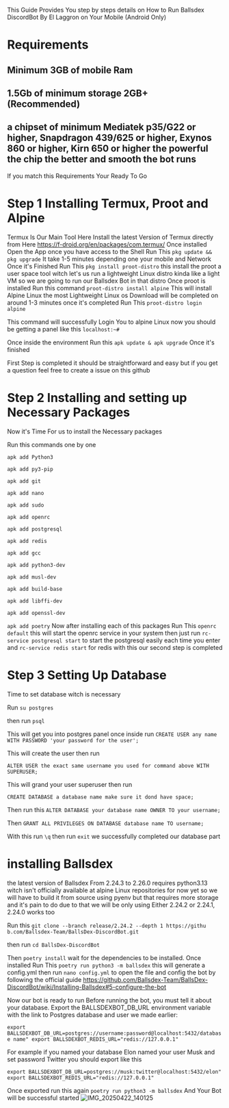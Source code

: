 This Guide Provides You step by steps details on How to Run Ballsdex DiscordBot By El Laggron on Your Mobile (Android Only) 

# Requirements 
## Minimum 3GB of mobile Ram 

## 1.5Gb of minimum storage 2GB+ (Recommended)  

## a chipset of minimum Mediatek p35/G22 or higher, Snapdragon 439/625 or higher, Exynos 860 or higher, Kirn 650 or higher the powerful the chip the better and smooth the bot runs 

If you match this Requirements Your Ready To Go 

# Step 1 Installing Termux, Proot and Alpine

Termux Is Our Main Tool Here Install the latest Version of Termux directly from Here https://f-droid.org/en/packages/com.termux/ 
Once installed Open the App once you have access to the Shell Run This ``pkg update && pkg upgrade`` 
It take 1-5 minutes depending one your mobile and Network Once it's Finished Run This ``pkg install proot-distro``  this install the proot a user space tool witch let's us run a lightweight Linux distro kinda like a light VM so we are going to run our Ballsdex Bot in that distro Once proot is installed Run this command ``proot-distro install alpine`` This will install Alpine Linux the most Lightweight Linux os Download will be completed on around 1-3 minutes once it's completed Run This 
``proot-distro login alpine`` 

This command will successfully Login You to alpine Linux now you should be getting a panel like this ``localhost:~#``  

Once inside the environment Run this ``apk update & apk upgrade`` Once it's finished 

First Step is completed it should be straightforward and easy but if you get a question feel free to create a issue on this github 

# Step 2 Installing and setting up Necessary Packages 

Now it's Time For us to install the Necessary packages

Run this commands one by one 

``apk add Python3`` 

``apk add py3-pip``

``apk add git`` 

``apk add nano`` 

``apk add sudo`` 

``apk add openrc`` 

``apk add postgresql``

``apk add redis``

``apk add gcc``

``apk add python3-dev``

``apk add musl-dev`` 

``apk add build-base``

``apk add libffi-dev``

``apk add openssl-dev``

``apk add poetry``
Now after installing each of this packages Run This ``openrc default`` this will start the openrc service in your system then just run ``rc-service postgresql start`` to start the postgresql easily each time you enter and ``rc-service redis start`` for redis with this our second step is completed  

# Step 3 Setting Up Database 
Time to set database witch is necessary 

Run ``su postgres``

then run ``psql``

This will get you into postgres panel once inside run ``CREATE USER any name WITH PASSWORD 'your password for the user';`` 

This will create the user then run 

``ALTER USER the exact same username you used for command above WITH SUPERUSER;`` 

This will grand your user superuser then run 

``CREATE DATABASE a database name make sure it dond have space;`` 

Then run this 
``ALTER DATABASE your database name OWNER TO your username;`` 

Then
``GRANT ALL PRIVILEGES ON DATABASE database name TO username;``

With this run ``\q`` then run ``exit``  we successfully completed our database part 

# installing Ballsdex
the latest version of Ballsdex From 2.24.3 to 2.26.0 requires python3.13 witch isn't officially available at alpine Linux repositories for now yet so we will have to build it from source using pyenv but that requires more storage and it's pain to do due to that we will be only using Either 2.24.2 or 2.24.1, 2.24.0 works too 

Run this ``git clone --branch release/2.24.2 --depth 1 https://githu
b.com/Ballsdex-Team/BallsDex-DiscordBot.git`` 

then run ``cd BallsDex-DiscordBot`` 

Then ``poetry install`` wait for the dependencies to be installed. 
Once installed Run This ``poetry run python3 -m ballsdex`` this will generate a config.yml then run ``nano config.yml`` to open the file and config the bot by following the official guide https://github.com/Ballsdex-Team/BallsDex-DiscordBot/wiki/Installing-Ballsdex#5-configure-the-bot 

Now our bot is ready to run Before running the bot, you must tell it about your database. Export the BALLSDEXBOT_DB_URL environment variable with the link to Postgres database and user we made earlier:

``export BALLSDEXBOT_DB_URL=postgres://username:password@localhost:5432/database name"
export BALLSDEXBOT_REDIS_URL="redis://127.0.0.1"`` 

For example if you named your database Elon named your user Musk and set password Twitter you should export like this 

``export BALLSDEXBOT_DB_URL=postgres://musk:twitter@localhost:5432/elon"
export BALLSDEXBOT_REDIS_URL="redis://127.0.0.1"``

Once exported run this again ``poetry run python3 -m ballsdex`` And Your Bot will be successful started 
![IMG_20250422_140125](https://github.com/user-attachments/assets/ed18b5d9-ddb1-46d2-a2fb-c886d9042035)


